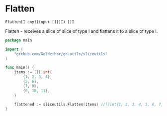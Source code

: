 # Flatten

`Flatten[I any](input [][]I) []I`

Flatten - receives a slice of slice of type I and flattens it to a slice of type I.

```go
package main

import (
	"github.com/Goldziher/go-utils/sliceutils"
)

func main() {
	items := [][]int{
		{1, 2, 3, 4},
		{5, 6},
		{7, 8},
		{9, 10, 11},
	}

	flattened := sliceutils.Flatten(items) //[]int{1, 2, 3, 4, 5, 6, 7, 8, 9, 10, 11}
}
```

